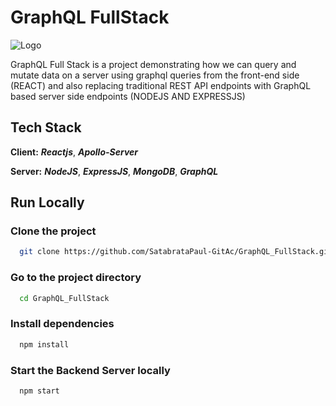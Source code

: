 
# GraphQL FullStack



![Logo](https://miro.medium.com/max/800/0*loSIRtkR2chDWcAR.png) 

GraphQL Full Stack is a project demonstrating how we can query and mutate data on a server using graphql queries from the front-end side (REACT) and also replacing traditional REST API endpoints with GraphQL based server side endpoints (NODEJS AND EXPRESSJS)

## Tech Stack

**Client:**  ***Reactjs***, ***Apollo-Server***

**Server:**  ***NodeJS***, ***ExpressJS***, ***MongoDB***, ***GraphQL***


## Run Locally

### Clone the project

```bash
  git clone https://github.com/SatabrataPaul-GitAc/GraphQL_FullStack.git
```

### Go to the project directory

```bash
  cd GraphQL_FullStack
```

### Install dependencies

```bash
  npm install
```

### Start the Backend Server locally

```bash
  npm start
```


